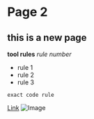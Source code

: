 # Page 2
## this is a new page

**tool rules** *rule number* 
  * rule 1
  * rule 2
  * rule 3

`exact code rule`

[Link](https://hillarychang.me/)
![Image]([http://url/a.png](https://github.com/hillarychang/cse15l-lab-reports/blob/main/Screenshot%202023-04-08%20083104.png)https://github.com/hillarychang/cse15l-lab-reports/blob/main/Screenshot%202023-04-08%20083104.png)

